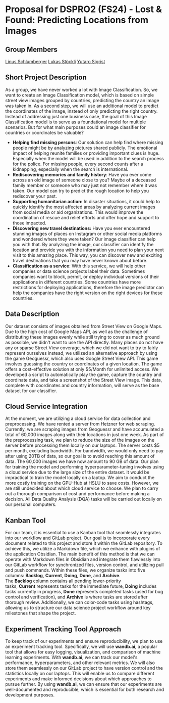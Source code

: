 # Proposal for DSPRO2 (FS24) - Lost & Found: Predicting Locations from Images

## Group Members

[Linus Schlumberger](https://gitlab.com/Killusions)
[Lukas Stöckli](https://gitlab.com/Valairaa)
[Yutaro Sigrist](https://gitlab.com/yusigrist)

## Short Project Description

As a group, we have never worked a lot with Image Classification. So, we want to create an Image Classification model, which is based on simple street view images grouped by countries, predicting the country an image was taken in. As a second step, we will use an additional model to predict the coordinates of the image, instead of only predicting the right country.
Instead of addressing just one business case, the goal of this Image Classification model is to serve as a foundational model for multiple scenarios. But for what main purposes could an image classifier for countries or coordinates be valuable?

- **Helping find missing persons**: Our solution can help find where missing people might be by analyzing pictures shared publicly. The emotional impact of helping reunite families or providing important clues is huge. Especially when the model will be used in addition to the search process for the police. For missing people, every second counts after a kidnapping, especially when the search is international.
- **Rediscovering memories and family history**: Have you ever come across an old image of someone close to you? Maybe of a deceased family member or someone who may just not remember where it was taken. Our model can try to predict the rough location to help you rediscover your past.
- **Supporting humanitarian action:** In disaster situations, it could help to quickly identify the most affected areas by analyzing current images from social media or aid organizations. This would improve the coordination of rescue and relief efforts and offer hope and support to those impacted.
- **Discovering new travel destinations:** Have you ever encountered stunning images of places on Instagram or other social media platforms and wondered where they were taken? Our image classifier can help you with that. By analyzing the image, our classifier can identify the location and provide you with the information you need to plan your next visit to this amazing place. This way, you can discover new and exciting travel destinations that you may have never known about before.
- **Classification as a service**: With this service, we will help other companies or data science projects label their data. Sometimes companies want to block, permit, or deploy individual versions of their applications in different countries. Some countries have more restrictions for deploying applications, therefore the image predictor can help the companies have the right version on the right devices for these countries.

## Data Description

Our dataset consists of images obtained from Street View on Google Maps. Due to the high cost of Google Maps API, as well as the challenge of distributing these images evenly while still trying to cover as much ground as possible, we didn't want to use the API directly. Many places do not have any or sparse Street View coverage, which we did not want to try to fairly represent ourselves instead, we utilized an alternative approach by using the game Geoguessr, which also uses Google Street View API. This game involves guessing the country or coordinates of a given location. The game offers a cost-effective solution at only $5/Month for unlimited access. We developed a script to automatically play the game, capture the country and coordinate data, and take a screenshot of the Street View image. This data, complete with coordinates and country information, will serve as the base dataset for our classifier.

## Cloud Service Integration

At the moment, we are utilizing a cloud service for data collection and preprocessing. We have rented a server from Hetzner for web scraping. Currently, we are scraping images from Geoguessr and have accumulated a total of 60,000 images along with their locations in just one week. As part of the preprocessing task, we plan to reduce the size of the images on the server before processing them locally on our laptops. The server costs $5 per month, excluding bandwidth. For bandwidth, we would only need to pay after using 20TB of data, so our goal is to avoid reaching this amount of data. The 60,000 images we have now amount to 90 GB of data.
Our plan for training the model and performing hyperparameter-tuning involves using a cloud service due to the large size of the entire dataset. It would be impractical to train the model locally on a laptop. We aim to conduct the more costly training on the GPU-Hub at HSLU to save costs. However, we are still undecided about which cloud service to choose. We plan to carry out a thorough comparison of cost and performance before making a decision. All Data Quality Analysis (DQA) tasks will be carried out locally on our personal computers.

## Kanban Tool

For our team, it is essential to use a Kanban tool that seamlessly integrates into our workflow and GitLab project. Our goal is to incorporate every document related to this project and store it within the GitLab repository. To achieve this, we utilize a Markdown file, which we enhance with plugins of the application Obsidian.
The main benefit of this method is that we can operate with Markdown files in Obsidian and integrate them flawlessly into our GitLab workflow for synchronized files, version control, and utilizing pull and push commands. Within these files, we organize tasks into five columns: **Backlog**, **Current**, **Doing**, **Done**, and **Archive**. The **Backlog** column contains all pending lower-priority tasks, **Current** represents tasks for the immediate future, **Doing** includes tasks currently in progress, **Done** represents completed tasks (used for bug control and verification), and **Archive** is where tasks are stored after thorough review. Additionally, we can color-code tasks using hashtags, allowing us to structure our data science project workflow around key milestones that shape the project.

## Experiment Tracking Tool Approach

To keep track of our experiments and ensure reproducibility, we plan to use an experiment tracking tool. Specifically, we will use **wandb.ai**, a popular tool that allows for easy logging, visualization, and comparison of machine learning experiments. With **wandb.ai**, we can track our model's performance, hyperparameters, and other relevant metrics. We will also store them seamlessly on our GitLab project to have version control and the statistics locally on our laptops. This will enable us to compare different experiments and make informed decisions about which approaches to pursue further. By using **wandb.ai**, we can ensure that our experiments are well-documented and reproducible, which is essential for both research and development purposes.
